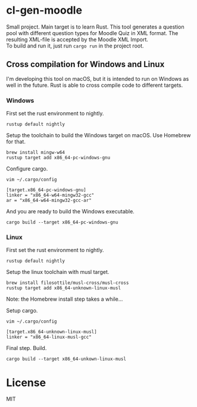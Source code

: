 # cl-gen-moodle

Small project. Main target is to learn Rust. This tool generates a question pool with different question types for Moodle Quiz in XML format. The resulting XML-file is accepted by the Moodle XML Import. \
To build and run it, just run `cargo run` in the project root.

## Cross compilation for Windows and Linux

I'm developing this tool on macOS, but it is intended to run on Windows as well in the future. Rust is able to cross compile code to different targets.

### Windows

First set the rust environment to nightly.

```
rustup default nightly
```


Setup the toolchain to build the Windows target on macOS. Use Homebrew for that.

```
brew install mingw-w64
rustup target add x86_64-pc-windows-gnu
```


Configure cargo.

```
vim ~/.cargo/config

[target.x86_64-pc-windows-gnu]
linker = "x86_64-w64-mingw32-gcc"
ar = "x86_64-w64-mingw32-gcc-ar"
```


And you are ready to build the Windows executable.

```
cargo build --target x86_64-pc-windows-gnu
```


### Linux

First set the rust environment to nightly.

```
rustup default nightly
```


Setup the linux toolchain with musl target.

```
brew install filosottile/musl-cross/musl-cross
rustup target add x86_64-unknown-linux-musl
```
Note: the Homebrew install step takes a while...


Setup cargo.

```
vim ~/.cargo/config

[target.x86_64-unknown-linux-musl]
linker = "x86_64-linux-musl-gcc"
```


Final step. Build.
```
cargo build --target x86_64-unkown-linux-musl
```

# License

MIT
